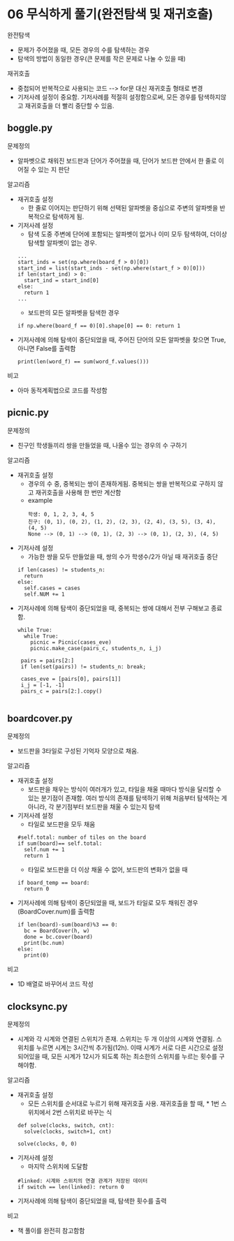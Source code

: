 # 06 무식하게 풀기(완전탐색 및 재귀호출)
완전탐색
- 문제가 주어졌을 때, 모든 경우의 수를 탐색하는 경우
- 탐색의 방법이 동일한 경우(큰 문제를 작은 문제로 나눌 수 있을 때)  

재귀호출
- 중첩되어 반복적으로 사용되는 코드 --> for문 대신 재귀호출 형태로 변경
- 기저사례 설정이 중요함. 기저사례를 적절히 설정함으로써, 모든 경우를 탐색하지않고 재귀호출을 더 빨리 중단할 수 있음.

## boggle.py
문제정의  
- 알파벳으로 채워진 보드판과 단어가 주어졌을 때, 단어가 보드판 안에서 한 줄로 이어질 수 있는 지 판단  

알고리즘
- 재귀호출 설정
  - 한 줄로 이어지는 판단하기 위해 선택된 알파벳을 중심으로 주변의 알파벳을 반복적으로 탐색하게 됨.
- 기저사례 설정
  - 탐색 도중 주변에 단어에 포함되는 알파벳이 없거나 이미 모두 탐색하여, 더이상 탐색할 알파벳이 없는 경우.
  ```
  ...
  start_inds = set(np.where(board_f > 0)[0])
  start_ind = list(start_inds - set(np.where(start_f > 0)[0]))
  if len(start_ind) > 0:
    start_ind = start_ind[0]
  else:
    return 1
  ...
  ```
  - 보드판의 모든 알파벳을 탐색한 경우
  ```
  if np.where(board_f == 0)[0].shape[0] == 0: return 1
  ```
- 기저사례에 의해 탐색이 중단되었을 때, 주어진 단어의 모든 알파벳을 찾으면 True, 아니면 False를 출력함
  ```
  print(len(word_f) == sum(word_f.values()))
  ```

비고
- 아마 동적계획법으로 코드를 작성함

## picnic.py
문제정의
- 친구인 학생들끼리 쌍을 만들었을 때, 나올수 있는 경우의 수 구하기

알고리즘 
- 재귀호출 설정
  - 경우의 수 중, 중복되는 쌍이 존재하게됨. 중복되는 쌍을 반복적으로 구하지 않고 재귀호출을 사용해 한 번만 계산함
  - example
    ```
    학생: 0, 1, 2, 3, 4, 5
    친구: (0, 1), (0, 2), (1, 2), (2, 3), (2, 4), (3, 5), (3, 4), (4, 5)
    None --> (0, 1) --> (0, 1), (2, 3) --> (0, 1), (2, 3), (4, 5)
    ```
- 기저사례 설정 
  - 가능한 쌍을 모두 만들었을 때, 쌍의 수가 학생수/2가 아닐 때 재귀호출 중단
  ```
  if len(cases) != students_n:
    return
  else:
    self.cases = cases
    self.NUM += 1
  ```
- 기저사례에 의해 탐색이 중단되었을 때, 중복되는 쌍에 대해서 전부 구해보고 종료함.
  ```
  while True:
    while True:
      picnic = Picnic(cases_eve)
      picnic.make_case(pairs_c, students_n, i_j)
               
   pairs = pairs[2:]
   if len(set(pairs)) != students_n: break;

   cases_eve = [pairs[0], pairs[1]]
   i_j = [-1, -1]
   pairs_c = pairs[2:].copy()
   
  ```

## boardcover.py
문제정의
- 보드판을 3타일로 구성된 기억자 모양으로 채움.  

알고리즘 
- 재귀호출 설정
  - 보드판을 채우는 방식이 여러개가 있고, 타일을 채울 때마다 방식을 달리할 수 있는 분기점이 존재함.
  여러 방식의 존재를 탐색하기 위해 처음부터 탐색하는 게 아니라, 각 분기점부터 보드판을 채울 수 있는지 탐색
- 기저사례 설정
  - 타일로 보드판을 모두 채움
  ```
  #self.total: number of tiles on the board
  if sum(board)== self.total:
    self.num += 1
    return 1
  ```
  - 타일로 보드판을 더 이상 채울 수 없어, 보드판의 변화가 없을 때
  ```
  if board_temp == board:
    return 0
  ```
- 기저사례에 의해 탐색이 중단되었을 때, 보드가 타일로 모두 채워진 경우(BoardCover.num)를 출력함
  ```
  if len(board)-sum(board)%3 == 0:
    bc = BoardCover(h, w)
    done = bc.cover(board)
    print(bc.num)
  else:
    print(0)
  ```

비고
- 1D 배열로 바꾸어서 코드 작성

## clocksync.py

문제정의
- 시계와 각 시계와 연결된 스위치가 존재. 스위치는 두 개 이상의 시계와 연결됨. 스위치를 누르면 시계는 3시간씩 추가됨(12h).
  이때 시계가 서로 다른 시간으로 설정되어있을 때, 모든 시계가 12시가 되도록 하는 최소한의 스위치를 누르는 횟수를 구해야함.

알고리즘
- 재귀호출 설정 
  - 모든 스위치를 순서대로 누르기 위해 재귀호출 사용. 재귀호출을 할 때, * 1번 스위치에서 2번 스위치로 바꾸는 식
  ```
  def solve(clocks, switch, cnt):
    solve(clocks, switch+1, cnt)
    
  solve(clocks, 0, 0)
  ```
- 기저사례 설정
  - 마지막 스위치에 도달함
  ```
  #linked: 시계와 스위치의 연결 관계가 저장된 데이터
  if switch == len(linked): return 0
  ```
- 기저사례에 의해 탐색이 중단되었을 때, 탐색한 횟수를 출력

비고
- 책 풀이를 완전히 참고함함
